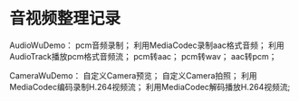 ﻿# 音视频整理记录

AudioWuDemo：
pcm音频录制；
利用MediaCodec录制aac格式音频；
利用AudioTrack播放pcm格式音频流；
pcm转aac；
pcm转wav；
aac转pcm；

CameraWuDemo：
自定义Camera预览；
自定义Camera拍照；
利用MediaCodec编码录制H.264视频流；
利用MediaCodec解码播放H.264视频流;
